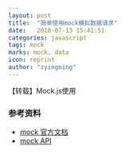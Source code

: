 ```yaml
---
layout: post
title:  "简单使用mock模拟数据请求"
date:   2018-07-13 15:41:51
categories: javascript
tags: mock
marks: mock, data
icon: reprint
author: "zyingming"
---
```

【转载】Mock.js使用

### 参考资料
- [mock 官方文档](https://github.com/nuysoft/Mock/wiki/Getting-Started)
- [mock API](http://mockjs.com/0.1/)